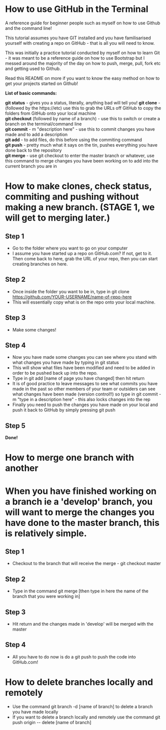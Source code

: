 
How to use GitHub in the Terminal
=================================

A reference guide for beginner people such as myself on how to use Github and the command line!  

This tutorial assumes you have GIT installed and you have familisarised yourself with creating a repo on GitHub - that is all you will need to know.  

This was initially a practice tutorial conducted by myself on how to learn Git - it was meant to be a reference guide on how to use Bootstrap but I messed around the majority of the day on how to push, merge, pull, fork etc and getting used to Github.  

Read this README on more if you want to know the easy method on how to get your projects started on Github!

**List of basic commands:**  

**git status** - gives you a status, literally, anything bad will tell you!
**git clone** - (followed by the https://etc) use this to grab the URLs off GitHub to copy the folders from GitHub onto your local machine  
**git checkout** (followed by name of a branch) - use this to switch or create a branch on the terminal/command line  
**git commit** - m "description here" - use this to commit changes you have made and to add a description  
**git add** - to add files, do this before using the commiting command  
**git push** - pretty much what it says on the tin, pushes everything you have done back to the repository  
**git merge** - use git checkout to enter the master branch or whatever, use this command to merge changes you have been working on to add into the current branch you are in  


# How to make clones, check status, commiting and pushing without making a new branch. (STAGE 1, we will get to merging later.)

Step 1
------
* Go to the folder where you want to go on your computer  
* I assume you have started up a repo on GitHub.com? If not, get to it. Then come back to here, grab the URL of your repo, then you can start creating branches on here.  

Step 2
------
* Once inside the folder you want to be in, type in git clone https://github.com/YOUR-USERNAME/name-of-repo-here  
* This will essentially copy what is on the repo onto your local machine.  

Step 3
------
* Make some changes!  

Step 4
------
* Now you have made some changes you can see where you stand with what changes you have made by typing in git status  
* This will show what files have been modified and need to be added in order to be pushed back up into the repo.  
* Type in git add [name of page you have changed] then hit return  
* It is of good practice to leave messages to see what commits you have made in the past so other members of your team or outsiders can see what changes have been made (version control!!) so type in git commit -m "type in a description here" - this also locks changes into the rep  
* Finally you need to push the changes you have made on your local and push it back to GitHub by simply pressing git push  

Step 5 
------ 
**Done!**

How to merge one branch with another
=================================

# When you have finished working on a branch ie a 'develop' branch, you will want to merge the changes you have done to the master branch, this is relatively simple.  

Step 1
------

* Checkout to the branch that will receive the merge - git checkout master  

Step 2
------
* Type in the command git merge [then type in here the name of the branch that you were working in]  

Step 3
------
* Hit return and the changes made in 'develop' will be merged with the master  

Step 4
------
* All you have to do now is do a git push to push the code into GitHub.com!  

How to delete branches locally and remotely
==============================

* Use the command git branch -d [name of branch] to delete a branch you have made locally  
* If you want to delete a branch locally and remotely use the command git push origin -- delete [name of branch]  






